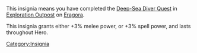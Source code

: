 This insignia means you have completed the [Deep-Sea Diver
Quest](Deep-Sea_Diver_Quest "wikilink") in [Exploration
Outpost](:Category:Exploration_Outpost "wikilink") on
[Eragora](:Category:Eragora "wikilink").

This insignia grants either +3% melee power, or +3% spell power, and
lasts throughout Hero.

[Category:Insignia](Category:Insignia "wikilink")
